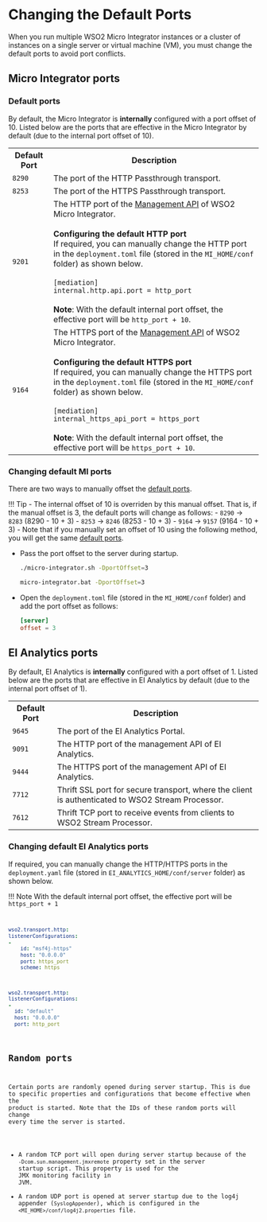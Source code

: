 # Changing the Default Ports

When you run multiple WSO2 Micro Integrator instances or a cluster of instances on a single server or virtual machine (VM),
you must change the default ports to avoid port conflicts.

## Micro Integrator ports

### Default ports

By default, the Micro Integrator is **internally** configured with a port offset of 10. Listed below are the ports that are effective in the Micro Integrator by default (due to the internal port offset of 10).

<table>
	<tr>
		<th>
			Default Port
		</th>
		<th>
			Description
		</th>
	</tr>
	<tr>
		<td>
			<code>8290</code>
		</td>
		<td>
			The port of the HTTP Passthrough transport.
		</td>
	</tr>
	<tr>
		<td>
			<code>8253</code>
		</td>
		<td>
			The port of the HTTPS Passthrough transport.
		</td>
	</tr>
	<tr>
		<td>
			<code>9201</code>
		</td>
		<td>
			The HTTP port of the <a href="../../administer-and-observe/working-with-management-api">Management API</a> of WSO2 Micro Integrator.</br></br>
			<b>Configuring the default HTTP port</b></br>
			If required, you can manually change the HTTP port in the <code>deployment.toml</code> file (stored in the <code>MI_HOME/conf</code> folder) as shown below.</br></br>
			<div>
				<code>[mediation]</code></br>
				<code>internal.http.api.port = http_port </code></br>
			</div></br>
			<b>Note</b>: With the default internal port offset, the effective port will be <code>http_port + 10</code>.
		</td>
	</tr>
	<tr>
		<td>
			<code>9164</code>
		</td>
		<td>
			The HTTPS port of the <a href="../../administer-and-observe/working-with-management-api">Management API</a> of WSO2 Micro Integrator.</br></br>
			<b>Configuring the default HTTPS port</b></br>
			If required, you can manually change the HTTPS port in the <code>deployment.toml</code> file (stored in the <code>MI_HOME/conf</code> folder) as shown below.</br></br>
			<div>
				<code>[mediation]</code></br>
				<code>internal_https_api_port = https_port </code>
			</div></br>
			<b>Note</b>: With the default internal port offset, the effective port will be <code>https_port + 10</code>.
		</td>
	</tr>
</table>

### Changing default MI ports

There are two ways to manually offset the [default ports](#default-ports).

!!! Tip
	-	The internal offset of 10 is overriden by this manual offset. That is, if the manual offset is 3, the default ports will change as follows:
		- `8290` -> `8283` (8290 - 10 + 3)
		- `8253` -> `8246` (8253 - 10 + 3)
		- `9164` -> `9157` (9164 - 10 + 3)
	-	Note that if you manually set an offset of 10 using the following method, you will get the same [default ports](#default-ports).

-   Pass the port offset to the server during startup.

    ```bash tab='On MacOS/Linux/Centos'
    ./micro-integrator.sh -DportOffset=3
    ```

    ```bash tab='On Windows'
    micro-integrator.bat -DportOffset=3
    ```

-   Open the `deployment.toml` file (stored in the `MI_HOME/conf` folder) and add the port offset as follows:

    ```toml
    [server]
    offset = 3
    ```

## EI Analytics ports

By default, EI Analytics is **internally** configured with a port offset of 1. Listed below are the ports that are effective in EI Analytics by default (due to the internal port offset of 1).

<table>
	<tr>
		<th>
			Default Port
		</th>
		<th>
			Description
		</th>
	</tr>
	<tr>
    	<td>
    		<code>9645</code>
    	</td>
    	<td>
    		The port of the EI Analytics Portal.
    	</td>
    </tr>
	<tr>
		<td>
			<code>9091</code>
		</td>
		<td>
			The HTTP port of the management API of EI Analytics.
		</td>
	</tr>
	<tr>
		<td>
			<code>9444</code>
		</td>
		<td>
			The HTTPS port of the management API of EI Analytics.
		</td>
	</tr>    
	<tr>
    	<td>
    		<code>7712</code>
    	</td>
    	<td>
    		Thrift SSL port for secure transport, where the client is authenticated to WSO2 Stream Processor.
    	</td>
    </tr>
	<tr>
    	<td>
    		<code>7612</code>
    	</td>
    	<td>
    		Thrift TCP port to receive events from clients to WSO2 Stream Processor.
    	</td>
    </tr>
</table>

### Changing default EI Analytics ports

If required, you can manually change the HTTP/HTTPS ports in the <code>deployment.yaml</code> file (stored in <code>EI_ANALYTICS_HOME/conf/server</code> folder) as shown below.

!!! Note
    	With the default internal port offset, the effective port will be <code>https_port + 1

```yaml tab='HTTPS Port'
wso2.transport.http:            
listenerConfigurations:
-
	id: "msf4j-https"
	host: "0.0.0.0"
	port: https_port
	scheme: https
```

```yaml tab='HTTP Port'
wso2.transport.http:
listenerConfigurations:
-
  id: "default"
  host: "0.0.0.0"
  port: http_port
```

## Random ports

Certain ports are randomly opened during server startup. This is due to
specific properties and configurations that become effective when the
product is started. Note that the IDs of these random ports will change
every time the server is started.

-   A random TCP port will open during server startup because of the
    `-Dcom.sun.management.jmxremote` property set in
    the server startup script. This property is used for the
    JMX monitoring facility in JVM.
-   A random UDP port is opened at server startup due to the log4j
    appender (`SyslogAppender`), which is configured in the `<MI_HOME>/conf/log4j2.properties` file.

